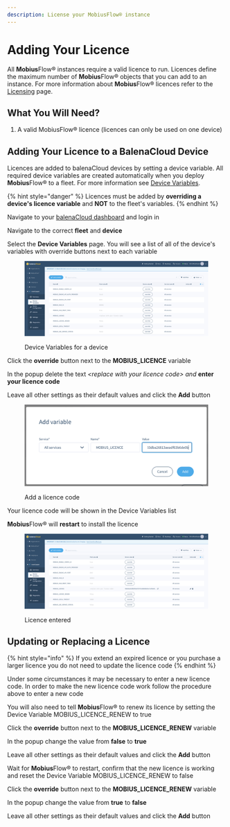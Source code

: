 ```yaml
---
description: License your MobiusFlow® instance
---
```


# Adding Your Licence

All **Mobius**Flow® instances require a valid licence to run. Licences define the maximum number of **Mobius**Flow® objects that you can add to an instance. For more information about **Mobius**Flow® licences refer to the [Licensing](../licensing.md) page.

## What You Will Need?

1. A valid MobiusFlow® licence (licences can only be used on one device)

## Adding Your Licence to a BalenaCloud Device

Licences are added to balenaCloud devices by setting a device variable. All required device variables are created automatically when you deploy **Mobius**Flow® to a fleet. For more information see [Device Variables](device-variables.md).

{% hint style="danger" %}
Licences must be added by **overriding a device's licence variable** and **NOT** to the fleet's variables.
{% endhint %}

Navigate to your [balenaCloud dashboard](https://dashboard.balena-cloud.com/?) and login in

Navigate to the correct **fleet** and **device**

Select the **Device Variables** page. You will see a list of all of the device's variables with override buttons next to each variable

<figure><img src="../../.gitbook/assets/Balena Variables.png" alt=""><figcaption><p>Device Variables for a device</p></figcaption></figure>

Click the **override** button next to the **MOBIUS\_LICENCE** variable

In the popup delete the text _\<replace with your licence code> and_ **enter your licence code**&#x20;

Leave all other settings as their default values and click the **Add** button

<figure><img src="../../.gitbook/assets/Balena Set Licence.png" alt=""><figcaption><p>Add a licence code</p></figcaption></figure>

Your licence code will be shown in the Device Variables list

**Mobius**Flow® will **restart** to install the licence&#x20;

<figure><img src="../../.gitbook/assets/Balena Licence Entered.png" alt=""><figcaption><p>Licence entered</p></figcaption></figure>

## Updating or Replacing a Licence

{% hint style="info" %}
If you extend an expired licence or you purchase a larger licence you do not need to update the licence code
{% endhint %}

Under some circumstances it may be necessary to enter a new licence code. In order to make the new licence code work follow the procedure above to enter a new code

You will also need to tell **Mobius**Flow® to renew its licence by setting the Device Variable MOBIUS\_LICENCE\_RENEW to true

Click the **override** button next to the **MOBIUS\_LICENCE\_RENEW** variable

In the popup change the value from **false** to **true**&#x20;

Leave all other settings as their default values and click the **Add** button

Wait for **Mobius**Flow® to restart, confirm that the new licence is working and reset the Device Variable MOBIUS\_LICENCE\_RENEW to false

Click the **override** button next to the **MOBIUS\_LICENCE\_RENEW** variable

In the popup change the value from **true** to **false**&#x20;

Leave all other settings as their default values and click the **Add** button
